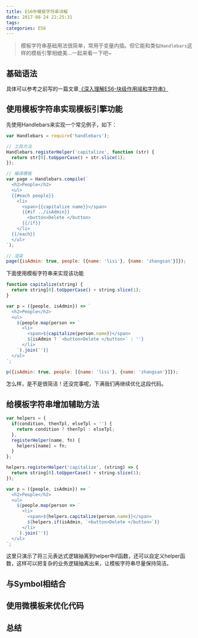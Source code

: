 ```yaml
---
title: ES6中模板字符串详解
date: 2017-08-24 22:25:31
tags:
categories: ES6
---
```


> 模板字符串基础用法很简单，常用于变量内插。但它能和类似`Handlebars`这样的模板引擎相媲美...一起来看一下吧~

## 基础语法

具体可以参考之前写的一篇文章[《深入理解ES6-块级作用域和字符串》](https://elephantme.github.io/2017/07/11/es6-part-one/#模板字面量)

## 使用模板字符串实现模板引擎功能

先使用Handlebars来实现一个常见例子，如下：

```javascript
var Handlebars = require('handlebars');

// 工具方法
Handlebars.registerHelper('capitalize', function (str) {
  return str[0].toUpperCase() + str.slice(1);
});

// 编译模板
var page = Handlebars.compile(`
  <h2>People</h2>
  <ul>
  {{#each people}}
    <li>
      <span>{{capitalize name}}</span>
      {{#if ../isAdmin}}
        <button>Delete </button>
      {{/if}}
    </li>
  {{/each}}
  </ul>
`);

// 渲染
page({isAdmin: true, people: [{name: 'lisi'}, {name: 'zhangsan'}]});
```

下面使用模板字符串来实现该功能

```javascript
function capitalize(string) {
  return string[0].toUpperCase() + string.slice(1);
}

var p = ({people, isAdmin}) => `
  <h2>People</h2>
  <ul>
    ${people.map(person => `
      <li>
        <span>${capitalize(person.name)}</span>
        ${isAdmin ? `<button>Delete </button>` : ''}
      </li>
    `).join('')}
  </ul>
`;

p({isAdmin: true, people: [{name: 'lisi'}, {name: 'zhangsan'}]});
```

怎么样，是不是很简洁！还没完事呢，下满我们再继续优化这段代码。

## 给模板字符串增加辅助方法

```javascript
var helpers = {
  if(condition, thenTpl, elseTpl = '') {
    return condition ? thenTpl : elseTpl;
  },
  registerHelper(name, fn) {
    helpers[name] = fn;
  }
};

helpers.registerHelper('capitalize', (string) => {
  return string[0].toUpperCase() + string.slice(1);
});

var p = ({people, isAdmin}) => `
  <h2>People</h2>
  <ul>
    ${people.map(person => `
      <li>
        <span>${helpers.capitalize(person.name)}</span>
        ${helpers.if(isAdmin, `<button>Delete </button>`)}
      </li>
    `).join('')}
  </ul>
`;
```
这里只演示了将三元表达式逻辑抽离到helper中if函数，还可以自定义helper函数，这样可以把复杂的业务逻辑抽离出来，让模板字符串尽量保持简洁。

## 与Symbol相结合

## 使用微模板来优化代码

## 总结
